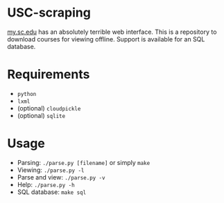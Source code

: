 # USC-scraping
[my.sc.edu](https://ssb.onecarolina.sc.edu/BANP/bwskfcls.P_GetCrse) has an absolutely terrible web interface.
This is a repository to download courses for viewing offline.
Support is available for an SQL database.

# Requirements
- `python`
- `lxml`
- (optional) `cloudpickle`
- (optional) `sqlite`

# Usage
- Parsing: `./parse.py [filename]` or simply `make`
- Viewing: `./parse.py -l`
- Parse and view: `./parse.py -v`
- Help: `./parse.py -h`
- SQL database: `make sql`
